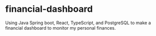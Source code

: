 # financial-dashboard

Using Java Spring boot, React, TypeScript, and PostgreSQL to make a financial dashboard to monitor my personal finances.
